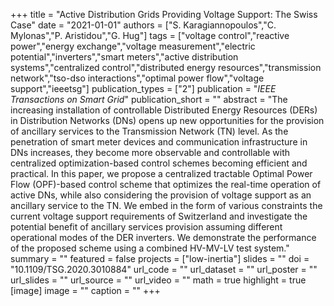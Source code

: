 +++
title = "Active Distribution Grids Providing Voltage Support: The Swiss Case"
date = "2021-01-01"
authors = ["S. Karagiannopoulos","C. Mylonas","P. Aristidou","G. Hug"]
tags = ["voltage control","reactive power","energy exchange","voltage measurement","electric potential","inverters","smart meters","active distribution systems","centralized control","distributed energy resources","transmission network","tso-dso interactions","optimal power flow","voltage support","ieeetsg"]
publication_types = ["2"]
publication = "_IEEE Transactions on Smart Grid_"
publication_short = ""
abstract = "The increasing installation of controllable Distributed Energy Resources (DERs) in Distribution Networks (DNs) opens up new opportunities for the provision of ancillary services to the Transmission Network (TN) level. As the penetration of smart meter devices and communication infrastructure in DNs increases, they become more observable and controllable with centralized optimization-based control schemes becoming efficient and practical. In this paper, we propose a centralized tractable Optimal Power Flow (OPF)-based control scheme that optimizes the real-time operation of active DNs, while also considering the provision of voltage support as an ancillary service to the TN. We embed in the form of various constraints the current voltage support requirements of Switzerland and investigate the potential benefit of ancillary services provision assuming different operational modes of the DER inverters. We demonstrate the performance of the proposed scheme using a combined HV-MV-LV test system."
summary = ""
featured = false
projects = ["low-inertia"]
slides = ""
doi = "10.1109/TSG.2020.3010884"
url_code = ""
url_dataset = ""
url_poster = ""
url_slides = ""
url_source = ""
url_video = ""
math = true
highlight = true
[image]
image = ""
caption = ""
+++


